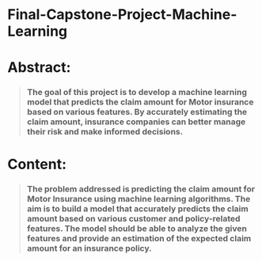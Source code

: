 # Final-Capstone-Project-Machine-Learning
# Abstract:
>### The goal of this project is to develop a machine learning model that predicts the claim amount for Motor insurance based on various features. By accurately estimating the claim amount, insurance companies can better manage their risk and make informed decisions.
# Content:
>### The problem addressed is predicting the claim amount for Motor Insurance using machine learning algorithms. The aim is to build a model that accurately predicts the claim amount based on various customer and policy-related features. The model should be able to analyze the given features and provide an estimation of the expected claim amount for an insurance policy.
